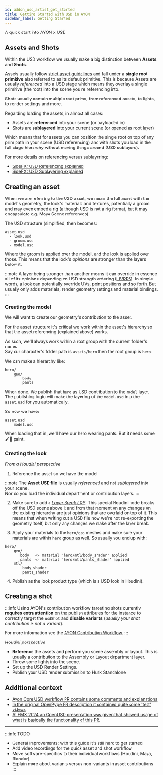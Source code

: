 ```yaml
---
id: addon_usd_artist_get_started
title: Getting Started with USD in AYON
sidebar_label: Getting Started
---
```


A quick start into AYON x USD

## Assets and Shots

Within the USD workflow we usually make a big distinction between **Assets** and **Shots**.

Assets usually follow [strict asset guidelines](addon_usd_artist_usd_intro#usd-asset-structure-guidelines) and fall under a **single root primitive** also referred to as its default primitive. 
This is because Assets are usually *referenced* into a USD stage which means they overlay a single primitive (the root) into the scene you're referencing into.

Shots usually contain multiple root prims, from referenced assets, to lights, to render settings and more.

Regarding loading the assets, in almost all cases:

- Assets are **referenced** into your scene (or payloaded in)
- Shots are **sublayered** into your current scene (or opened as root layer)

Which means that for assets you can position the single root on top of any prim path in your scene (USD referencing) and with shots you load in the full stage hierarchy without moving things around (USD sublayers).

For more details on referencing versus sublayering:

- [SideFX: USD Referencing explained](https://www.sidefx.com/docs/houdini/solaris/usd.html#referencing)
- [SideFX: USD Sublayering explained](https://www.sidefx.com/docs/houdini/nodes/lop/sublayer.html#sublyrdetails)

## Creating an asset

When we are referring to the USD asset, we mean the full asset with the model's geometry, the look's materials and textures, potentially a groom and may even embed a rig (although USD is not a rig format, but it may encapsulate e.g. Maya Scene references) 

The USD structure (simplified) then becomes:

```
asset.usd
  - look.usd
  - groom.usd
  - model.usd
```
Where the groom is applied over the model, and the look is applied over those.
This means that the look's _opinions_ are stronger than the layers below it.

:::note
A layer being stronger than another means it can override in essence all of its opinions depending on USD strength ordering ([LIVRPS](https://remedy-entertainment.github.io/USDBook/terminology/LIVRPS.html)). In simple words, a look can potentially override UVs, point positions and so forth. But usually only adds materials, render geometry settings and material bindings.
:::

### Creating the model

We will want to create our geometry's contribution to the asset.

For the asset structure it's critical we work within the asset's hierarchy so that the asset referencing (explained above) works.

As such, we'll always work within a root group with the current folder's name.  
Say our character's folder path is `assets/hero` then the root group is `hero`

We can make a hierarchy like:
```
hero/
    geo/
        body
        pants
```
 
When done. We publish that `hero` as USD contribution to the `model` layer.
The publishing logic will make the layering of the `model.usd` into the `asset.usd` for you automatically.

So now we have:
```
asset.usd
    model.usd
```

When loading that in, we'll have our hero wearing pants. But it needs some 🖌️🎨 paint.

### Creating the look

_From a Houdini perspective_

1. Reference the asset so we have the model.


:::note
The **Asset USD file** is usually _referenced_ and not _sublayered_ into your scene.  
Nor do you load the individual department or contribution layers.
:::

2. Make sure to add a _[Layer Break LOP](addon_usd_artist_houdini_workflow.md#layer-break)_. This special Houdini node breaks off the USD scene above it and from that moment on any changes on the existing hierarchy are just opinions that are overlaid on top of it. This means that when writing out a USD file now we're not re-exporting the geometry itself, but only any changes we make after the layer break.

3. Apply your materials to the `hero/geo` meshes and make sure your materials are within `hero` group as well. So usually you end up with:
```
hero/
    geo/
       body   <- material 'hero/mtl/body_shader' applied
       pants  <- material 'hero/mtl/pants_shader' applied
    mtl/
        body_shader
        pants_shader
```

4. Publish as the look product type (which is a USD look in Houdini).

## Creating a shot

:::info
Using AYON's contribution workflow targeting shots currently **requires extra
attention** on the publish attributes for the instance to correctly target the
`usdShot` and **disable variants** (_usually your shot contribution is not a variant_).

For more information see the [AYON Contribution Workflow](addon_usd_artist_contribution_workflow.md#shot-contribution-to-usdshot).
:::

_Houdini perspective_

- **Reference** the assets and perform you scene assembly or layout. This is usually a contribution to the Assembly or Layout department layer.
- Throw some lights into the scene.
- Set up the USD Render Settings.
- Publish your USD render submission to Husk Standalone

## Additional context

- [Ayon Core USD workflow PR contains some comments and explanations](https://github.com/ynput/ayon-core/pull/295)
- [In the original OpenPype PR description it contained quite some 'test' videos](https://github.com/ynput/OpenPype/pull/5925#issue-1995346181)
- [At FMX 2024 an OpenUSD presentation was given that showed usage of what is basically the functionality of this PR](https://www.youtube.com/watch?v=1KqrIRCi_EQ).

---

:::info TODO
- General improvements; with this guide it's still hard to get started
- Add video recordings for the quick asset and shot workflow
- Move software-specifics to their individual workflows (Houdini, Maya, Blender)
- Explain more about variants versus non-variants in asset contributions
:::
